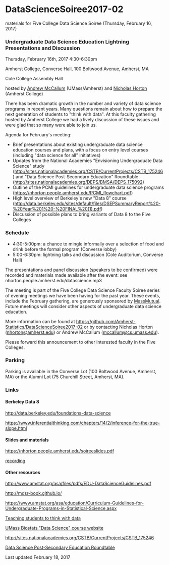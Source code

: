 # DataScienceSoiree2017-02
materials for Five College Data Science Soiree (Thursday, February 16, 2017)

### Undergraduate Data Science Education Lightning Presentations and Discussion

Thursday, February 16th, 2017  4:30-6:30pm

Amherst College, Converse Hall, 100 Boltwood Avenue, Amherst, MA

Cole College Assembly Hall

hosted by [Andrew McCallum](https://people.cs.umass.edu/~mccallum) (UMass/Amherst) and [Nicholas Horton](https://www.amherst.edu/people/facstaff/nhorton) (Amherst College)

There has been dramatic growth in the number and variety of data science programs in recent years.  Many questions remain about how to prepare the next generation of students to "think with data".  At this faculty gathering hosted by Amherst College we had a lively discussion of these issues and were glad that so many were able to join us.

Agenda for February's meeting:

- Brief presentations about existing undergraduate data science education courses and plans, with a focus on entry level courses (including "data science for all" initiatives)
- Updates from the National Academies "Envisioning Undergraduate Data Science" study (http://sites.nationalacademies.org/CSTB/CurrentProjects/CSTB_175246) and "Data Science Post-Secondary Education" Roundtable (http://sites.nationalacademies.org/DEPS/BMSA/DEPS_175092)
- Outline of the PCMI guidelines for undergraduate data science programs (https://nhorton.people.amherst.edu/PCMI_flowchart.pdf)
- High level overview of Berkeley's new "Data 8" course (http://data.berkeley.edu/sites/default/files/DSEPSummaryReport%20-%20Year%201%20-%20FINAL%20(1).pdf)
- Discussion of possible plans to bring variants of Data 8 to the Five Colleges


### Schedule

* 4:30-5:00pm: a chance to mingle informally over a selection of food and drink before the formal program (Converse lobby)
* 5:00-6:30pm: lightning talks and discussion (Cole Auditorium, Converse Hall)


The presentations and panel discussion (speakers to be confirmed) were recorded and materials made available after the event: see nhorton.people.amherst.edu/datascience.mp3

The meeting is part of the Five College Data Science Faculty Soiree series of evening meetings we have been having for the past year.  These events, include the February gathering, are generously sponsored by [MassMutual](https://http://datascience.massmutual.com/development). Future meetings will consider other aspects of undergraduate data science education.

More information can be found at https://github.com/Amherst-Statistics/DataScienceSoiree2017-02 or by contacting Nicholas Horton (nhorton@amherst.edu) or Andrew McCallum (mccallum@cs.umass.edu).

Please forward this announcement to other interested faculty in the Five Colleges.

### Parking

Parking is available in the Converse Lot (100 Boltwood Avenue, Amherst, MA) or the Alumni Lot (75 Churchill Street, Amherst, MA).

### Links

#### Berkeley Data 8

http://data.berkeley.edu/foundations-data-science

https://www.inferentialthinking.com/chapters/14/2/inference-for-the-true-slope.html

#### Slides and materials

https://nhorton.people.amherst.edu/soireeslides.pdf

[recording](https://nhorton.people.amherst.edu/datascience.mp3)

#### Other resources

http://www.amstat.org/asa/files/pdfs/EDU-DataScienceGuidelines.pdf

http://mdsr-book.github.io/

https://www.amstat.org/asa/education/Curriculum-Guidelines-for-Undergraduate-Programs-in-Statistical-Science.aspx

[Teaching students to think with data](http://amstat.tandfonline.com/doi/full/10.1080/00031305.2015.1094283)

[UMass Biostats "Data Science" course website](https://nickreich.github.io/data-stories)

http://sites.nationalacademies.org/CSTB/CurrentProjects/CSTB_175246

[Data Science Post-Secondary Education Roundtable](http://sites.nationalacademies.org/DEPS/BMSA/DEPS_175092)



Last updated February 18, 2017
